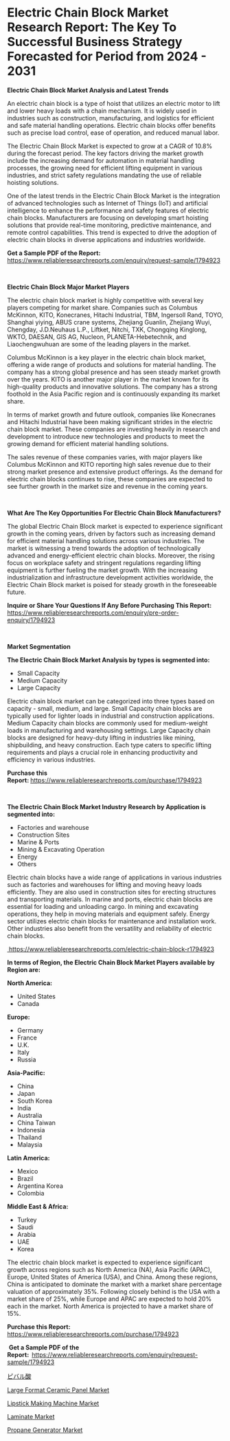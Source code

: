 <p><h1>Electric Chain Block Market Research Report: The Key To Successful Business Strategy Forecasted for Period from 2024 - 2031</h1></p><p><strong>Electric Chain Block Market Analysis and Latest Trends</strong></p>
<p><p>An electric chain block is a type of hoist that utilizes an electric motor to lift and lower heavy loads with a chain mechanism. It is widely used in industries such as construction, manufacturing, and logistics for efficient and safe material handling operations. Electric chain blocks offer benefits such as precise load control, ease of operation, and reduced manual labor.</p><p>The Electric Chain Block Market is expected to grow at a CAGR of 10.8% during the forecast period. The key factors driving the market growth include the increasing demand for automation in material handling processes, the growing need for efficient lifting equipment in various industries, and strict safety regulations mandating the use of reliable hoisting solutions.</p><p>One of the latest trends in the Electric Chain Block Market is the integration of advanced technologies such as Internet of Things (IoT) and artificial intelligence to enhance the performance and safety features of electric chain blocks. Manufacturers are focusing on developing smart hoisting solutions that provide real-time monitoring, predictive maintenance, and remote control capabilities. This trend is expected to drive the adoption of electric chain blocks in diverse applications and industries worldwide.</p></p>
<p><strong>Get a Sample PDF of the Report:&nbsp;</strong> <a href="https://www.reliableresearchreports.com/enquiry/request-sample/1794923">https://www.reliableresearchreports.com/enquiry/request-sample/1794923</a></p>
<p>&nbsp;</p>
<p><strong>Electric Chain Block Major Market Players</strong></p>
<p><p>The electric chain block market is highly competitive with several key players competing for market share. Companies such as Columbus McKinnon, KITO, Konecranes, Hitachi Industrial, TBM, Ingersoll Rand, TOYO, Shanghai yiying, ABUS crane systems, Zhejiang Guanlin, Zhejiang Wuyi, Chengday, J.D.Neuhaus L.P., Liftket, Nitchi, TXK, Chongqing Kinglong, WKTO, DAESAN, GIS AG, Nucleon, PLANETA-Hebetechnik, and Liaochengwuhuan are some of the leading players in the market.</p><p>Columbus McKinnon is a key player in the electric chain block market, offering a wide range of products and solutions for material handling. The company has a strong global presence and has seen steady market growth over the years. KITO is another major player in the market known for its high-quality products and innovative solutions. The company has a strong foothold in the Asia Pacific region and is continuously expanding its market share.</p><p>In terms of market growth and future outlook, companies like Konecranes and Hitachi Industrial have been making significant strides in the electric chain block market. These companies are investing heavily in research and development to introduce new technologies and products to meet the growing demand for efficient material handling solutions. </p><p>The sales revenue of these companies varies, with major players like Columbus McKinnon and KITO reporting high sales revenue due to their strong market presence and extensive product offerings. As the demand for electric chain blocks continues to rise, these companies are expected to see further growth in the market size and revenue in the coming years.</p></p>
<p>&nbsp;</p>
<p><strong>What Are The Key Opportunities For Electric Chain Block Manufacturers?</strong></p>
<p><p>The global Electric Chain Block market is expected to experience significant growth in the coming years, driven by factors such as increasing demand for efficient material handling solutions across various industries. The market is witnessing a trend towards the adoption of technologically advanced and energy-efficient electric chain blocks. Moreover, the rising focus on workplace safety and stringent regulations regarding lifting equipment is further fueling the market growth. With the increasing industrialization and infrastructure development activities worldwide, the Electric Chain Block market is poised for steady growth in the foreseeable future.</p></p>
<p><strong>Inquire or Share Your Questions If Any Before Purchasing This Report:</strong> <a href="https://www.reliableresearchreports.com/enquiry/pre-order-enquiry/1794923">https://www.reliableresearchreports.com/enquiry/pre-order-enquiry/1794923</a></p>
<p>&nbsp;</p>
<p><strong>Market Segmentation</strong></p>
<p><strong>The Electric Chain Block Market Analysis by types is segmented into:</strong></p>
<p><ul><li>Small Capacity</li><li>Medium Capacity</li><li>Large Capacity</li></ul></p>
<p><p>Electric chain block market can be categorized into three types based on capacity - small, medium, and large. Small Capacity chain blocks are typically used for lighter loads in industrial and construction applications. Medium Capacity chain blocks are commonly used for medium-weight loads in manufacturing and warehousing settings. Large Capacity chain blocks are designed for heavy-duty lifting in industries like mining, shipbuilding, and heavy construction. Each type caters to specific lifting requirements and plays a crucial role in enhancing productivity and efficiency in various industries.</p></p>
<p><strong>Purchase this Report:&nbsp;</strong><a href="https://www.reliableresearchreports.com/purchase/1794923">https://www.reliableresearchreports.com/purchase/1794923</a></p>
<p>&nbsp;</p>
<p><strong>The Electric Chain Block Market Industry Research by Application is segmented into:</strong></p>
<p><ul><li>Factories and warehouse</li><li>Construction Sites</li><li>Marine & Ports</li><li>Mining & Excavating Operation</li><li>Energy</li><li>Others</li></ul></p>
<p><p>Electric chain blocks have a wide range of applications in various industries such as factories and warehouses for lifting and moving heavy loads efficiently. They are also used in construction sites for erecting structures and transporting materials. In marine and ports, electric chain blocks are essential for loading and unloading cargo. In mining and excavating operations, they help in moving materials and equipment safely. Energy sector utilizes electric chain blocks for maintenance and installation work. Other industries also benefit from the versatility and reliability of electric chain blocks.</p></p>
<p><a href="https://www.reliableresearchreports.com/electric-chain-block-r1794923">&nbsp;https://www.reliableresearchreports.com/electric-chain-block-r1794923</a></p>
<p><strong>In terms of Region, the Electric Chain Block Market Players available by Region are:</strong></p>
<p>
    <p> <strong> North America: </strong>
        <ul>
            <li>United States</li>
            <li>Canada</li>
        </ul>
        </p> 
    <p> <strong> Europe: </strong>
        <ul>
            <li>Germany</li>
            <li>France</li>
            <li>U.K.</li>
            <li>Italy</li>
            <li>Russia</li>
        </ul>
        </p> 
    <p> <strong> Asia-Pacific: </strong>
        <ul>
            <li>China</li>
            <li>Japan</li>
            <li>South Korea</li>
            <li>India</li>
            <li>Australia</li>
            <li>China Taiwan</li>
            <li>Indonesia</li>
            <li>Thailand</li>
            <li>Malaysia</li>
        </ul>
        </p> 
    <p> <strong> Latin America: </strong>
        <ul>
            <li>Mexico</li>
            <li>Brazil</li>
            <li>Argentina Korea</li>
            <li>Colombia</li>
        </ul>
        </p> 
    <p> <strong> Middle East & Africa: </strong>
        <ul>
            <li>Turkey</li>
            <li>Saudi</li>
            <li>Arabia</li>
            <li>UAE</li>
            <li>Korea</li>
        </ul>
    </p>
    </p>
<p><p>The electric chain block market is expected to experience significant growth across regions such as North America (NA), Asia Pacific (APAC), Europe, United States of America (USA), and China. Among these regions, China is anticipated to dominate the market with a market share percentage valuation of approximately 35%. Following closely behind is the USA with a market share of 25%, while Europe and APAC are expected to hold 20% each in the market. North America is projected to have a market share of 15%.</p></p>
<p><strong>Purchase this Report: </strong><a href="https://www.reliableresearchreports.com/purchase/1794923">https://www.reliableresearchreports.com/purchase/1794923</a></p>
<p>&nbsp;<strong>Get a Sample PDF of the Report:&nbsp;&nbsp;</strong><a href="https://www.reliableresearchreports.com/enquiry/request-sample/1794923">https://www.reliableresearchreports.com/enquiry/request-sample/1794923</a></p>
<p><strong></strong></p>
<p><p><a href="https://github.com/hilmi-2a/Market-Research-Report-List-1/blob/main/704222932100.md">ピバル酸</a></p><p><a href="https://issuu.com/reportprime-2/docs/large-format-ceramic-panel-market-size-2030.pptx">Large Format Ceramic Panel Market</a></p><p><a href="https://github.com/yoshih12/Market-Research-Report-List-3/blob/main/lipstick-making-machine-market.md">Lipstick Making Machine Market</a></p><p><a href="https://issuu.com/reportprime-2/docs/laminate-market-size-2030.pptx">Laminate Market</a></p><p><a href="https://github.com/jerrycopelandthomaswsqd8q/Market-Research-Report-List-2/blob/main/propane-generator-market.md">Propane Generator Market</a></p></p>